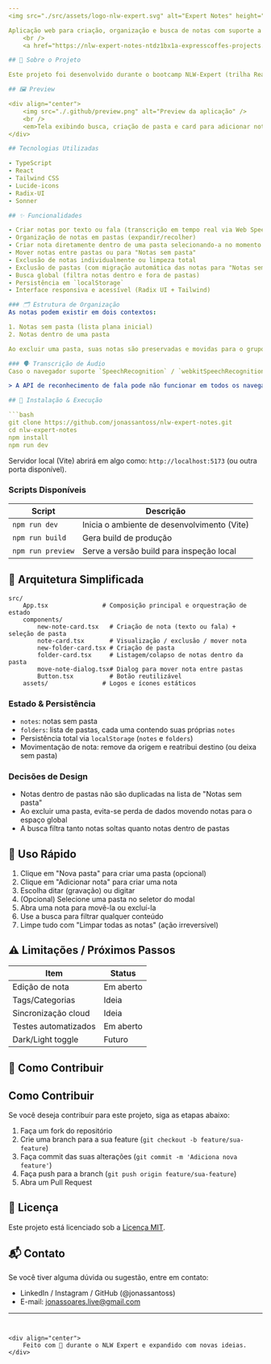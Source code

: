 ```yaml
---
<img src="./src/assets/logo-nlw-expert.svg" alt="Expert Notes" height="64" />

Aplicação web para criação, organização e busca de notas com suporte a transcrição de áudio em tempo real.
	<br />
	<a href="https://nlw-expert-notes-ntdz1bx1a-expresscoffes-projects.vercel.app/" target="_blank"><strong>🔗 Acesse a aplicação</strong></a>

## 📌 Sobre o Projeto

Este projeto foi desenvolvido durante o bootcamp NLW-Expert (trilha React) da Rocketseat e expandido com novas funcionalidades como organização em pastas e movimentação de notas. Ele permite criar notas via texto ou voz (usando a Web Speech API) e organizá-las de maneira simples e rápida.

## 🖼 Preview

<div align="center">
	<img src="./.github/preview.png" alt="Preview da aplicação" />
	<br />
	<em>Tela exibindo busca, criação de pasta e card para adicionar nota.</em>
</div>

## Tecnologias Utilizadas

- TypeScript
- React
- Tailwind CSS
- Lucide-icons
- Radix-UI
- Sonner

## ✨ Funcionalidades

- Criar notas por texto ou fala (transcrição em tempo real via Web Speech API)
- Organização de notas em pastas (expandir/recolher)
- Criar nota diretamente dentro de uma pasta selecionando-a no momento da criação
- Mover notas entre pastas ou para "Notas sem pasta"
- Exclusão de notas individualmente ou limpeza total
- Exclusão de pastas (com migração automática das notas para "Notas sem pasta")
- Busca global (filtra notas dentro e fora de pastas)
- Persistência em `localStorage`
- Interface responsiva e acessível (Radix UI + Tailwind)

### 🗂 Estrutura de Organização
As notas podem existir em dois contextos:

1. Notas sem pasta (lista plana inicial)
2. Notas dentro de uma pasta

Ao excluir uma pasta, suas notas são preservadas e movidas para o grupo "Notas sem pasta".

### 🗣 Transcrição de Áudio
Caso o navegador suporte `SpeechRecognition` / `webkitSpeechRecognition`, é possível ditar uma nota e ver o texto sendo transcrito ao vivo. Quando indisponível, a interface orienta o usuário a digitar manualmente.

> A API de reconhecimento de fala pode não funcionar em todos os navegadores (ex.: Firefox). Chrome ou Edge são recomendados.

## 🚀 Instalação & Execução

```bash
git clone https://github.com/jonassantoss/nlw-expert-notes.git
cd nlw-expert-notes
npm install
npm run dev
```

Servidor local (Vite) abrirá em algo como: `http://localhost:5173` (ou outra porta disponível).

### Scripts Disponíveis

| Script            | Descrição                                   |
|-------------------|---------------------------------------------|
| `npm run dev`     | Inicia o ambiente de desenvolvimento (Vite) |
| `npm run build`   | Gera build de produção                      |
| `npm run preview` | Serve a versão build para inspeção local    |

## 🧱 Arquitetura Simplificada

```
src/
	App.tsx               # Composição principal e orquestração de estado
	components/
		new-note-card.tsx   # Criação de nota (texto ou fala) + seleção de pasta
		note-card.tsx       # Visualização / exclusão / mover nota
		new-folder-card.tsx # Criação de pasta
		folder-card.tsx     # Listagem/colapso de notas dentro da pasta
		move-note-dialog.tsx# Dialog para mover nota entre pastas
		Button.tsx          # Botão reutilizável
	assets/               # Logos e ícones estáticos
```

### Estado & Persistência

- `notes`: notas sem pasta
- `folders`: lista de pastas, cada uma contendo suas próprias `notes`
- Persistência total via `localStorage` (`notes` e `folders`)
- Movimentação de nota: remove da origem e reatribui destino (ou deixa sem pasta)

### Decisões de Design

- Notas dentro de pastas não são duplicadas na lista de "Notas sem pasta"
- Ao excluir uma pasta, evita-se perda de dados movendo notas para o espaço global
- A busca filtra tanto notas soltas quanto notas dentro de pastas

## 🧪 Uso Rápido

1. Clique em "Nova pasta" para criar uma pasta (opcional)
2. Clique em "Adicionar nota" para criar uma nota
3. Escolha ditar (gravação) ou digitar
4. (Opcional) Selecione uma pasta no seletor do modal
5. Abra uma nota para movê-la ou excluí-la
6. Use a busca para filtrar qualquer conteúdo
7. Limpe tudo com "Limpar todas as notas" (ação irreversível)

## ⚠️ Limitações / Próximos Passos

| Item                 | Status    |
|----------------------|-----------|
| Edição de nota       | Em aberto |
| Tags/Categorias      | Ideia     |
| Sincronização cloud  | Ideia     |
| Testes automatizados | Em aberto |
| Dark/Light toggle    | Futuro    |

## 🤝 Como Contribuir

## Como Contribuir

Se você deseja contribuir para este projeto, siga as etapas abaixo:

1. Faça um fork do repositório
2. Crie uma branch para a sua feature (`git checkout -b feature/sua-feature`)
3. Faça commit das suas alterações (`git commit -m 'Adiciona nova feature'`)
4. Faça push para a branch (`git push origin feature/sua-feature`)
5. Abra um Pull Request

## 📄 Licença

Este projeto está licenciado sob a <a href="https://opensource.org/licenses/MIT">Licença MIT</a>.


## 📬 Contato

Se você tiver alguma dúvida ou sugestão, entre em contato:

- LinkedIn / Instagram / GitHub (@jonassantoss)
- E-mail: jonassoares.live@gmail.com

---
```


<div align="center">
	Feito com 💚 durante o NLW Expert e expandido com novas ideias.
</div>


